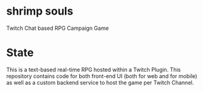 # shrimp souls
 Twitch Chat based RPG Campaign Game


# State
This is a text-based real-time RPG hosted within a Twitch Plugin. This repository contains code for both front-end UI (both for web and for mobile) as well as a custom backend service to host the game per Twitch Channel.
